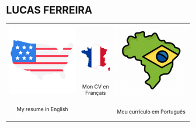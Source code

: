 # LUCAS FERREIRA

<table>
  <tr>
    <td>
      <a href="english/README.md">
        <img src="images/usa.png" alt="English"/>
      </a>
      <br><br>
      <p align="center">My resume in English</p>
    </td>
    <td>
      <a href="french/README.md">
        <img src="images/france.png" alt="French" style="width: 120px; height: auto"/>
      </a>
      <br><br>
      <p style="text-align: center;">Mon CV en Français</p>
    </td>
    <td>
      <a href="portuguese/README.md">
        <img src="images/brazil.png" alt="Portuguese"/>
      </a>
      <br><br>
      <p align="center">Meu currículo em Português</p>
    </td>
  </tr>
</table>
